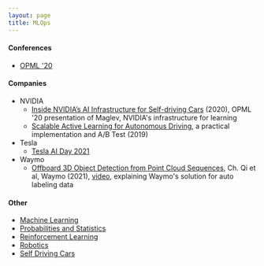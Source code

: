 ```yaml
---
layout: page
title: MLOps
---
```

#### Conferences
* [OPML '20](https://www.usenix.org/conference/opml20)

#### Companies
* NVIDIA
  * [Inside NVIDIA’s AI Infrastructure for Self-driving Cars](https://www.usenix.org/conference/opml20/presentation/farabet) (2020), OPML '20 presentation of Maglev, NVIDIA's infrastructure for learning
  * [Scalable Active Learning for Autonomous Driving](https://medium.com/nvidia-ai/scalable-active-learning-for-autonomous-driving-a-practical-implementation-and-a-b-test-4d315ed04b5f), a practical implementation and A/B Test (2019)
* Tesla
  * [Tesla AI Day 2021](https://www.youtube.com/watch?v=fdtC1AxFNkk)
* Waymo
  * [Offboard 3D Object Detection from Point Cloud Sequences](https://arxiv.org/pdf/2103.05073.pdf), Ch. Qi et al, Waymo (2021), [video](https://www.youtube.com/watch), explaining Waymo's solution for auto labeling data

#### Other
* [Machine Learning](machine_learning.md)
* [Probabilities and Statistics](probabilities_and_statistics.md)
* [Reinforcement Learning](reinforcement_learning.md)
* [Robotics](robotics.md)
* [Self Driving Cars](self_driving_cars.md)
